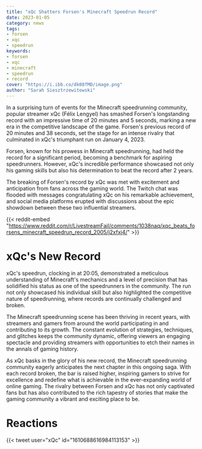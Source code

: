 ```yaml
---
title: "xQc Shatters Forsen's Minecraft Speedrun Record"
date: 2023-01-05
category: news
tags:
- forsen
- xqc
- speedrun
keywords:
- forsen
- xqc
- minecraft
- speedrun
- record
cover: "https://i.ibb.co/dk08fMD/image.png"
author: "Sarah Siesztrzewitowski"
---
```


In a surprising turn of events for the Minecraft speedrunning community,
popular streamer xQc (Félix Lengyel) has smashed Forsen's longstanding record
with an impressive time of 20 minutes and 5 seconds, marking a new era in the
competitive landscape of the game. Forsen's previous record of 20 minutes and
38 seconds, set the stage for an intense rivalry that culminated in xQc's
triumphant run on January 4, 2023.

Forsen, known for his prowess in Minecraft speedrunning, had held the record
for a significant period, becoming a benchmark for aspiring speedrunners.
However, xQc's incredible performance showcased not only his gaming skills but
also his determination to beat the record after 2 years.

The breaking of Forsen's record by xQc was met with excitement and anticipation
from fans across the gaming world. The Twitch chat was flooded with messages
congratulating xQc on his remarkable achievement, and social media platforms
erupted with discussions about the epic showdown between these two influential
streamers.

{{< reddit-embed "https://www.reddit.com/r/LivestreamFail/comments/1038naq/xqc_beats_forsens_minecraft_speedrun_record_2005/j2xfxj4/" >}}

# xQc's New Record

xQc's speedrun, clocking in at 20:05, demonstrated a meticulous understanding
of Minecraft's mechanics and a level of precision that has solidified his
status as one of the speedrunners in the community. The run not only showcased
his individual skill but also highlighted the competitive nature of
speedrunning, where records are continually challenged and broken.

The Minecraft speedrunning scene has been thriving in recent years, with
streamers and gamers from around the world participating in and contributing to
its growth. The constant evolution of strategies, techniques, and glitches
keeps the community dynamic, offering viewers an engaging spectacle and
providing streamers with opportunities to etch their names in the annals of
gaming history.

As xQc basks in the glory of his new record, the Minecraft speedrunning
community eagerly anticipates the next chapter in this ongoing saga. With each
record broken, the bar is raised higher, inspiring gamers to strive for
excellence and redefine what is achievable in the ever-expanding world of
online gaming. The rivalry between Forsen and xQc has not only captivated fans
but has also contributed to the rich tapestry of stories that make the gaming
community a vibrant and exciting place to be.

# Reactions

{{< tweet user="xQc" id="1610688616984113153" >}}
